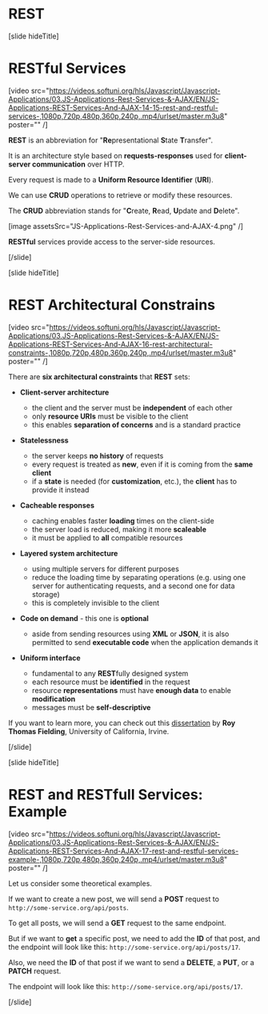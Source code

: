 # REST

[slide hideTitle]

# RESTful Services

[video src="https://videos.softuni.org/hls/Javascript/Javascript-Applications/03.JS-Applications-Rest-Services-&-AJAX/EN/JS-Applications-REST-Services-And-AJAX-14-15-rest-and-restful-services-,1080p,720p,480p,360p,240p,.mp4/urlset/master.m3u8" poster="" /]

**REST** is an abbreviation for "**Re**presentational **S**tate **T**ransfer".

It is an architecture style based on **requests-responses** used for **client-server communication** over HTTP.

Every request is made to a **Uniform Resource Identifier** (**URI**).

We can use **CRUD** operations to retrieve or modify these resources.

The **CRUD** abbreviation stands for "**C**reate, **R**ead, **U**pdate and **D**elete".

[image assetsSrc="JS-Applications-Rest-Services-and-AJAX-4.png" /]

**RESTful** services provide access to the server-side resources.

[/slide]

[slide hideTitle]

# REST Architectural Constrains

[video src="https://videos.softuni.org/hls/Javascript/Javascript-Applications/03.JS-Applications-Rest-Services-&-AJAX/EN/JS-Applications-REST-Services-And-AJAX-16-rest-architectural-constraints-,1080p,720p,480p,360p,240p,.mp4/urlset/master.m3u8" poster="" /]

There are **six architectural constraints** that **REST** sets:

- **Client-server architecture**
  * the client and the server must be **independent** of each other
  * only **resource URIs** must be visible to the client
  * this enables **separation of concerns** and is a standard practice

- **Statelessness**
  * the server keeps **no history** of requests
  * every request is treated as **new**, even if it is coming from the **same client**
  * if a **state** is needed (for **customization**, etc.), the **client** has to provide it instead
  
- **Cacheable responses**
  * caching enables faster **loading** times on the client-side
  * the server load is reduced, making it more **scaleable**
  * it must be applied to **all** compatible resources
  
- **Layered system architecture**
  * using multiple servers for different purposes
  * reduce the loading time by separating operations (e.g. using one server for authenticating requests, and a second one for data storage)
  * this is completely invisible to the client
  
- **Code on demand** - this one is **optional**
  * aside from sending resources using **XML** or **JSON**, it is also permitted to send **executable code** when the application demands it

- **Uniform interface**
  * fundamental to any **REST**fully designed system
  * each resource must be **identified** in the request
  * resource **representations** must have **enough data** to enable **modification**
  * messages must be **self-descriptive**

If you want to learn more, you can check out this [dissertation](https://www.ics.uci.edu/~fielding/pubs/dissertation/fielding_dissertation.pdf?fbclid=IwAR0vzDHFwDYLG_uarrsMbxwhgvnmgE6s-7jk37y0agkxxgqvXM7y-wCiZXQ) by **Roy Thomas Fielding**, University of California, Irvine.

[/slide]

[slide hideTitle]
# REST and RESTfull Services: Example

[video src="https://videos.softuni.org/hls/Javascript/Javascript-Applications/03.JS-Applications-Rest-Services-&-AJAX/EN/JS-Applications-REST-Services-And-AJAX-17-rest-and-restful-services-example-,1080p,720p,480p,360p,240p,.mp4/urlset/master.m3u8" poster="" /]

Let us consider some theoretical examples.

If we want to create a new post, we will send a **POST** request to `http://some-service.org/api/posts`.

To get all posts, we will send a **GET** request to the same endpoint.

But if we want to **get** a specific post, we need to add the **ID** of that post, and the endpoint will look like this: `http://some-service.org/api/posts/17`.

Also, we need the **ID** of that post if we want to send a **DELETE**, a **PUT**, or a **PATCH** request.

The endpoint will look like this: `http://some-service.org/api/posts/17`.

[/slide]

